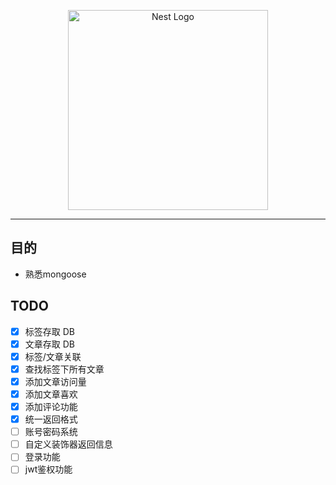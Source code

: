 <!--
 * @file: 
 * @module: 
 * @author:  Allen OYang https://github.com/allenYetu211
 -->


<p align="center">
  <a href="http://nestjs.com/" target="blank"><img src="https://nestjs.com/img/logo_text.svg" width="320" alt="Nest Logo" /></a>
</p>

---

## 目的
- 熟悉mongoose



## TODO
- [x] 标签存取 DB
- [x] 文章存取 DB
- [x] 标签/文章关联 
- [x] 查找标签下所有文章
- [x] 添加文章访问量
- [x] 添加文章喜欢
- [x] 添加评论功能
- [x] 统一返回格式
- [ ] 账号密码系统
- [ ] 自定义装饰器返回信息
- [ ] 登录功能
- [ ] jwt鉴权功能
